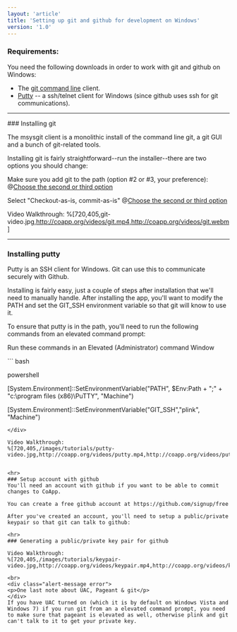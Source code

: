 ```yaml
---
layout: 'article'
title: 'Setting up git and github for development on Windows' 
version: '1.0'
---
```


### Requirements:

You need the following downloads in order to work with git and github on Windows:
- The [git command line](http://msysgit.googlecode.com/files/Git-1.7.8-preview20111206.exe) client.
- [Putty](http://the.earth.li/~sgtatham/putty/latest/x86/putty-0.62-installer.exe) -- a ssh/telnet client for Windows (since github uses ssh for git communications).

<hr>
### Installing git

The msysgit client is a monolithic install of the command line git, a git GUI and a bunch of git-related tools.

Installing git is fairly straightforward--run the installer--there are two options you should change:

Make sure you add git to the path (option #2 or #3, your preference):
@[Choose the second or third option](git-1.png)

Select "Checkout-as-is, commit-as-is"
@[Choose the second or third option](git-2.png)

Video Walkthrough:
%[720,405,git-video.jpg,http://coapp.org/videos/git.mp4,http://coapp.org/videos/git.webm]

<hr>


### Installing putty 

Putty is an SSH client for Windows. Git can use this to communicate securely with Github.

Installing is fairly easy, just a couple of steps after installation that we'll need to manually handle. After installing the app, you'll want to modify the PATH and set the GIT_SSH environment variable so that git will know to use it.

To ensure that putty is in the path, you'll need to run the following commands from an elevated command prompt:

<div class="alert-message warning">
<p>Run these commands in an Elevated (Administrator) command Window</p>  
``` bash

powershell 

[System.Environment]::SetEnvironmentVariable("PATH", $Env:Path + ";" + "c:\program files (x86)\PuTTY", "Machine")

[System.Environment]::SetEnvironmentVariable("GIT_SSH","plink", "Machine")

```
</div>

Video Walkthrough:
%[720,405,/images/tutorials/putty-video.jpg,http://coapp.org/videos/putty.mp4,http://coapp.org/videos/putty.webm]


<hr>
### Setup account with github
You'll need an account with github if you want to be able to commit changes to CoApp.

You can create a free github account at https://github.com/signup/free 

After you've created an account, you'll need to setup a public/private keypair so that git can talk to github:

<hr>
### Generating a public/private key pair for github

Video Walkthrough:
%[720,405,/images/tutorials/keypair-video.jpg,http://coapp.org/videos/keypair.mp4,http://coapp.org/videos/keypair.webm]

<br>
<div class="alert-message error">
<p>One last note about UAC, Pageant & git</p>  
</div>
If you have UAC turned on (which it is by default on Windows Vista and Windows 7) if you run git from an a elevated command prompt, you need to make sure that pageant is elevated as well, otherwise plink and git can't talk to it to get your private key.
